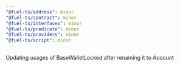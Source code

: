 ```yaml
---
"@fuel-ts/address": minor
"@fuel-ts/contract": minor
"@fuel-ts/interfaces": minor
"@fuel-ts/predicate": minor
"@fuel-ts/providers": minor
"@fuel-ts/script": minor
---
```


Updating usages of BaseWalletLocked after renaming it to Account
